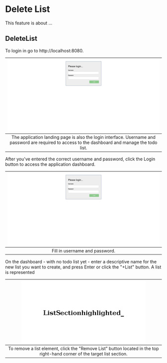 # Delete List

This feature is about ...

## DeleteList

To login in go to http://localhost:8080.

| ![ApplicationLandingPage](./ApplicationLandingPage.png "Application Landing Page") |
| :--: |
| The application landing page is also the login interface. Username and password are required to access to the dashboard and manage the todo list. |

After you've entered the correct username and password, click the Login button to access the application dashboard.

| ![ApplicationLandingPage](./ApplicationLandingPage.png "Application Landing Page") |
| :--: |
| Fill in username and password. |

On the dashboard - with no todo list yet - enter a descriptive name for the new list you want to create,
and press Enter or click the "+List" button.
A list is represented 

| ![ListSectionhighlighted_](./ListSectionhighlighted_.png "List Section highlighted.") |
| :--: |
| To remove a list element, click the "Remove List" button located in the top right-hand corner of the target list section. |


